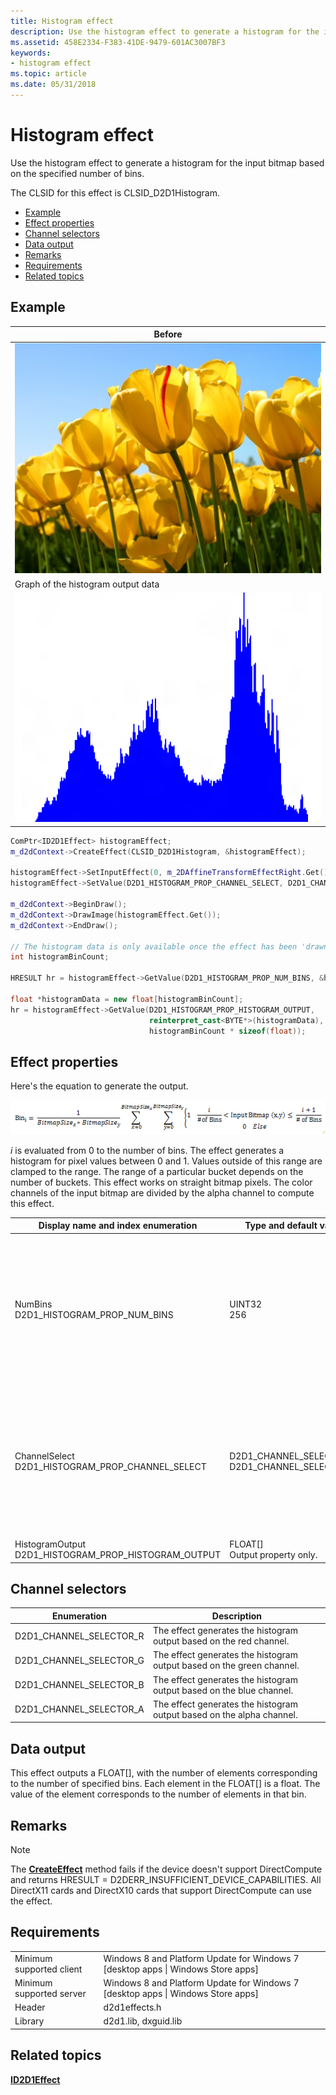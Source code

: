```yaml
---
title: Histogram effect
description: Use the histogram effect to generate a histogram for the input bitmap based on the specified number of bins.
ms.assetid: 458E2334-F383-41DE-9479-601AC3007BF3
keywords:
- histogram effect
ms.topic: article
ms.date: 05/31/2018
---
```


# Histogram effect

Use the histogram effect to generate a histogram for the input bitmap based on the specified number of bins.

The CLSID for this effect is CLSID\_D2D1Histogram.

-   [Example](#example)
-   [Effect properties](#effect-properties)
-   [Channel selectors](#channel-selectors)
-   [Data output](#data-output)
-   [Remarks](#remarks)
-   [Requirements](#requirements)
-   [Related topics](#related-topics)

## Example



| Before                                                     |
|------------------------------------------------------------|
| ![the image before the effect.](images/default-before.jpg) |
| Graph of the histogram output data                         |
| ![the image after the transform.](images/33-histogram.png) |



 


```C++
ComPtr<ID2D1Effect> histogramEffect;
m_d2dContext->CreateEffect(CLSID_D2D1Histogram, &histogramEffect);

histogramEffect->SetInputEffect(0, m_2DAffineTransformEffectRight.Get());
histogramEffect->SetValue(D2D1_HISTOGRAM_PROP_CHANNEL_SELECT, D2D1_CHANNEL_SELECTOR_G);

m_d2dContext->BeginDraw();
m_d2dContext->DrawImage(histogramEffect.Get());
m_d2dContext->EndDraw();

// The histogram data is only available once the effect has been 'drawn'.
int histogramBinCount;

HRESULT hr = histogramEffect->GetValue(D2D1_HISTOGRAM_PROP_NUM_BINS, &histogramBinCount);

float *histogramData = new float[histogramBinCount];
hr = histogramEffect->GetValue(D2D1_HISTOGRAM_PROP_HISTOGRAM_OUTPUT, 
                               reinterpret_cast<BYTE*>(histogramData), 
                               histogramBinCount * sizeof(float));
```



## Effect properties

Here's the equation to generate the output.

![the equation to generate the output of the histogram effect.](images/histogram-formula.png)

*i* is evaluated from 0 to the number of bins. The effect generates a histogram for pixel values between 0 and 1. Values outside of this range are clamped to the range. The range of a particular bucket depends on the number of buckets. This effect works on straight bitmap pixels. The color channels of the input bitmap are divided by the alpha channel to compute this effect.



| Display name and index enumeration                                             | Type and default value                                                   | Description                                                                                                                                                                                   |
|--------------------------------------------------------------------------------|--------------------------------------------------------------------------|-----------------------------------------------------------------------------------------------------------------------------------------------------------------------------------------------|
| NumBins<br/> D2D1\_HISTOGRAM\_PROP\_NUM\_BINS<br/>                 | UINT32<br/> 256<br/>                                         | Specifies the number of bins used for the histogram. The range of intensity values that fall into a particular bucket depend on the number of specified buckets.                              |
| ChannelSelect<br/> D2D1\_HISTOGRAM\_PROP\_CHANNEL\_SELECT<br/>     | D2D1\_CHANNEL\_SELECTOR<br/> D2D1\_CHANNEL\_SELECTOR\_R<br/> | Specifies the channel used to generate the histogram. This effect has a single data output corresponding to the specified channel. See [Channel selectors](#channel-selectors) for more info. |
| HistogramOutput<br/> D2D1\_HISTOGRAM\_PROP\_HISTOGRAM\_OUTPUT<br/> | FLOAT\[\]<br/> Output property only.<br/>                    | The output array.                                                                                                                                                                             |



 

## Channel selectors



| Enumeration                | Description                                                           |
|----------------------------|-----------------------------------------------------------------------|
| D2D1\_CHANNEL\_SELECTOR\_R | The effect generates the histogram output based on the red channel.   |
| D2D1\_CHANNEL\_SELECTOR\_G | The effect generates the histogram output based on the green channel. |
| D2D1\_CHANNEL\_SELECTOR\_B | The effect generates the histogram output based on the blue channel.  |
| D2D1\_CHANNEL\_SELECTOR\_A | The effect generates the histogram output based on the alpha channel. |



 

## Data output

This effect outputs a FLOAT\[\], with the number of elements corresponding to the number of specified bins. Each element in the FLOAT\[\] is a float. The value of the element corresponds to the number of elements in that bin.

## Remarks

> [!Note]  
> The [**CreateEffect**](https://msdn.microsoft.com/library/Hh404500(v=VS.85).aspx) method fails if the device doesn't support DirectCompute and returns HRESULT = D2DERR\_INSUFFICIENT\_DEVICE\_CAPABILITIES. All DirectX11 cards and DirectX10 cards that support DirectCompute can use the effect.

 

## Requirements



|                          |                                                                                    |
|--------------------------|------------------------------------------------------------------------------------|
| Minimum supported client | Windows 8 and Platform Update for Windows 7 \[desktop apps \| Windows Store apps\] |
| Minimum supported server | Windows 8 and Platform Update for Windows 7 \[desktop apps \| Windows Store apps\] |
| Header                   | d2d1effects.h                                                                      |
| Library                  | d2d1.lib, dxguid.lib                                                               |



 

## Related topics

<dl> <dt>

[**ID2D1Effect**](https://msdn.microsoft.com/library/Hh404566(v=VS.85).aspx)
</dt> </dl>

 

 





